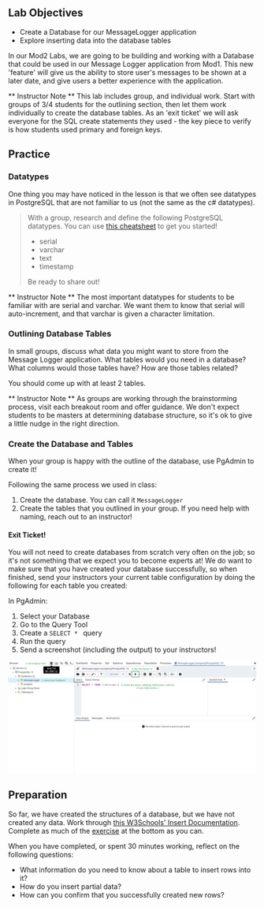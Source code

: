 ## Lab Objectives
* Create a Database for our MessageLogger application
* Explore inserting data into the database tables

In our Mod2 Labs, we are going to be building and working with a Database that could be used in our Message Logger application from Mod1.  This new 'feature' will give us the ability to store user's messages to be shown at a later date, and give users a better experience with the application.

** Instructor Note **  This lab includes group, and individual work.  Start with groups of 3/4 students for the outlining section, then let them work individually to create the database tables.  As an 'exit ticket' we will ask everyone for the SQL create statements they used - the key piece to verify is how students used primary and foreign keys.

## Practice
### Datatypes

One thing you may have noticed in the lesson is that we often see datatypes in PostgreSQL that are not familiar to us (not the same as the c# datatypes).  

> With a group, research and define the following PostgreSQL datatypes.  You can use [this cheatsheet](https://www.simplecode.io/blog/resources/postgres-data-types-cheat-sheet/) to get you started!
> * serial
> * varchar
> * text
> * timestamp   
>  
> Be ready to share out!

** Instructor Note ** The most important datatypes for students to be familiar with are serial and varchar.  We want them to know that serial will auto-increment, and that varchar is given a character limitation.

### Outlining Database Tables

In small groups, discuss what data you might want to store from the Message Logger application.  What tables would you need in a database?  What columns would those tables have?  How are those tables related?

You should come up with at least 2 tables.

** Instructor Note ** As groups are working through the brainstorming process, visit each breakout room and offer guidance.  We don't expect students to be masters at determining database structure, so it's ok to give a little nudge in the right direction.

### Create the Database and Tables

When your group is happy with the outline of the database, use PgAdmin to create it!

Following the same process we used in class:
1. Create the database.  You can call it `MessageLogger`
2. Create the tables that you outlined in your group.  If you need help with naming, reach out to an instructor!

#### Exit Ticket!
You will not need to create databases from scratch very often on the job; so it's not something that we expect you to become experts at!  We do want to make sure that you have created your database successfully, so when finished, send your instructors your current table configuration by doing the following for each table you created:

In PgAdmin:
1. Select your Database
2. Go to the Query Tool
3. Create a `SELECT * ` query
4. Run the query
5. Send a screenshot (including the output) to your instructors!

![](/Mod2/Images/Week1/ExitTicket.png)

## Preparation

So far, we have created the structures of a database, but we have not created any data.  Work through [this W3Schools' Insert Documentation](https://www.w3schools.com/sql/sql_insert.asp).  Complete as much of the [exercise](https://www.w3schools.com/sql/exercise.asp?filename=exercise_insert1) at the bottom as you can.

When you have completed, or spent 30 minutes working, reflect on the following questions:
* What information do you need to know about a table to insert rows into it?
* How do you insert partial data?
* How can you confirm that you successfully created new rows?





